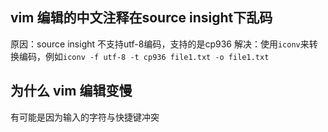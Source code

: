 
## vim 编辑的中文注释在source insight下乱码

原因：source insight 不支持utf-8编码，支持的是cp936
解决：使用`iconv`来转换编码，例如`iconv -f utf-8 -t cp936 file1.txt -o file1.txt`

## 为什么 vim 编辑变慢

有可能是因为输入的字符与快捷键冲突

